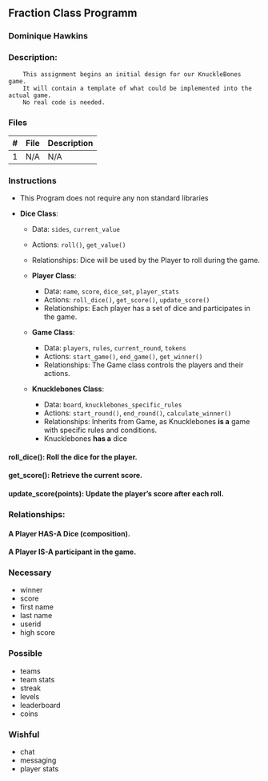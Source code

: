 ## Fraction Class Programm
### Dominique Hawkins
### Description: 
		This assignment begins an initial design for our KnuckleBones game.
    	It will contain a template of what could be implemented into the actual game.
    	No real code is needed.
### Files
|   #   | File     | Description                      |
| :---: | -------- | -------------------------------- |
|   1   |    N/A   | N/A |
### Instructions
- This Program does not require any non standard libraries

- **Dice Class**: 
     - Data: `sides`, `current_value`
     - Actions: `roll()`, `get_value()`
     - Relationships: Dice will be used by the Player to roll during the game.
   
   - **Player Class**:
     - Data: `name`, `score`, `dice_set`, `player_stats`
     - Actions: `roll_dice()`, `get_score()`, `update_score()`
     - Relationships: Each player has a set of dice and participates in the game.
   
   - **Game Class**:
     - Data: `players`, `rules`, `current_round`, `tokens`
     - Actions: `start_game()`, `end_game()`, `get_winner()`
     - Relationships: The Game class controls the players and their actions.

   - **Knucklebones Class**:
     - Data: `board`, `knucklebones_specific_rules`
     - Actions: `start_round()`, `end_round()`, `calculate_winner()`
     - Relationships: Inherits from Game, as Knucklebones **is a** game with specific rules and conditions.
     - Knucklebones **has a** dice
     
#### roll_dice(): Roll the dice for the player.
#### get_score(): Retrieve the current score.
#### update_score(points): Update the player’s score after each roll.

### Relationships:

#### A Player HAS-A Dice (composition).
#### A Player IS-A participant in the game.

   

### Necessary
- winner
- score
- first name
- last name
- userid
- high score
### Possible
- teams
- team stats
- streak
- levels
- leaderboard
- coins
### Wishful
- chat
- messaging
- player stats
